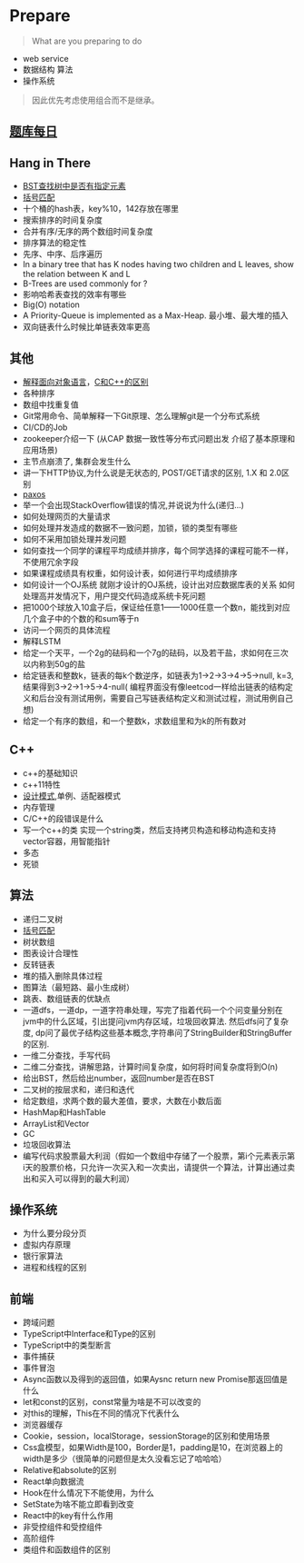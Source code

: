 # Prepare

> What are you preparing to do

- web service
- 数据结构 算法
- 操作系统

> 因此优先考虑使用组合而不是继承。

## [题库每日](./practice)

## Hang in There

- [BST查找树中是否有指定元素](https://raw.githubusercontent.com/DrAugus/cpp/master/src/leetcode/700.cpp)
- [括号匹配](https://raw.githubusercontent.com/DrAugus/cpp/master/src/leetcode/20.cpp)
- 十个桶的hash表，key%10，142存放在哪里
- 搜索排序的时间复杂度
- 合并有序/无序的两个数组时间复杂度
- 排序算法的稳定性
- 先序、中序、后序遍历
- In a binary tree that has K nodes having two children and L leaves, show the relation between K and L
- B-Trees are used commonly for ?
- 影响哈希表查找的效率有哪些
- Big(O) notation
- A Priority-Queue is implemented as a Max-Heap. 最小堆、最大堆的插入
- 双向链表什么时候比单链表效率更高

## 其他

- [解释面向对象语言](../interview/cpp/concept#面向对象编程与面向过程编程的区别与联系)，[C和C++的区别](../interview/cpp/c_cpp_diff)
- 各种排序
- 数组中找重复值
- Git常用命令、简单解释一下Git原理、怎么理解git是一个分布式系统
- CI/CD的Job
- zookeeper介绍一下 (从CAP 数据一致性等分布式问题出发 介绍了基本原理和应用场景)
- 主节点崩溃了, 集群会发生什么
- 讲一下HTTP协议,为什么说是无状态的, POST/GET请求的区别, 1.X 和 2.0区别
- [paxos](../interview/paxos)
- 举一个会出现StackOverflow错误的情况,并说说为什么(递归...)
- 如何处理网页的大量请求
- 如何处理并发造成的数据不一致问题，加锁，锁的类型有哪些
- 如何不采用加锁处理并发问题
- 如何查找一个同学的课程平均成绩并排序，每个同学选择的课程可能不一样，不使用冗余字段
- 如果课程成绩具有权重，如何设计表，如何进行平均成绩排序
- 如何设计一个OJ系统
  就刚才设计的OJ系统，设计出对应数据库表的关系
  如何处理高并发情况下，用户提交代码造成系统卡死问题
- 把1000个球放入10盒子后，保证给任意1——1000任意一个数n，能找到对应几个盒子中的个数的和sum等于n
- 访问一个网页的具体流程
- 解释LSTM
- 给定一个天平，一个2g的砝码和一个7g的砝码，以及若干盐，求如何在三次以内称到50g的盐
- 给定链表和整数k，链表的每k个数逆序，如链表为1->2->3->4->5->null, k=3,结果得到3->2->1->5->4-null(
  编程界面没有像leetcod一样给出链表的结构定义和后台没有测试用例，需要自己写链表结构定义和测试过程，测试用例自己想)
- 给定一个有序的数组，和一个整数k，求数组里和为k的所有数对

## C++

- c++的基础知识
- c++11特性
- [设计模式](../interview/design-pattern.md),单例、适配器模式
- 内存管理
- C/C++的段错误是什么
- 写一个c++的类 实现一个string类，然后支持拷贝构造和移动构造和支持vector容器，用智能指针
- 多态
- 死锁

## 算法

- 递归二叉树
- [括号匹配](https://raw.githubusercontent.com/DrAugus/cpp/master/src/leetcode/20.cpp)
- 树状数组
- 图表设计合理性
- 反转链表
- 堆的插入删除具体过程
- 图算法（最短路、最小生成树）
- 跳表、数组链表的优缺点
- 一道dfs，一道dp，一道字符串处理，写完了指着代码一个个问变量分别在jvm中的什么区域，引出提问jvm内存区域，垃圾回收算法.
  然后dfs问了复杂度,
  dp问了最优子结构这些基本概念,字符串问了StringBuilder和StringBuffer的区别.
- 一维二分查找，手写代码
- 二维二分查找，讲解思路，计算时间复杂度，如何将时间复杂度将到O(n)
- 给出BST，然后给出number，返回number是否在BST
- 二叉树的按层求和，递归和迭代
- 给定数组，求两个数的最大差值，要求，大数在小数后面
- HashMap和HashTable
- ArrayList和Vector
- GC
- 垃圾回收算法
- 编写代码求股票最大利润（假如一个数组中存储了一个股票，第i个元素表示第i天的股票价格，只允许一次买入和一次卖出，请提供一个算法，计算出通过卖出和买入可以得到的最大利润）

## 操作系统

- 为什么要分段分页
- 虚拟内存原理
- 银行家算法
- 进程和线程的区别

## 前端

- 跨域问题
- TypeScript中Interface和Type的区别
- TypeScript中的类型断言
- 事件捕获
- 事件冒泡
- Async函数以及得到的返回值，如果Aysnc return new Promise那返回值是什么
- let和const的区别，const常量为啥是不可以改变的
- 对this的理解，This在不同的情况下代表什么
- 浏览器缓存
- Cookie，session，localStorage，sessionStorage的区别和使用场景
- Css盒模型，如果Width是100，Border是1，padding是10，在浏览器上的width是多少（很简单的问题但是太久没看忘记了哈哈哈）
- Relative和absolute的区别
- React单向数据流
- Hook在什么情况下不能使用，为什么
- SetState为啥不能立即看到改变
- React中的key有什么作用
- 非受控组件和受控组件
- 高阶组件
- 类组件和函数组件的区别
